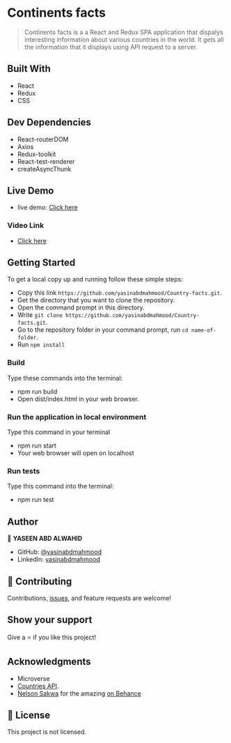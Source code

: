 # Continents facts

> Continents facts is a a React and Redux SPA application that dispalys interesting information about various countries in the world.
> It gets all the information that it displays using API request to a server.



## Built With

- React
- Redux
- CSS

## Dev Dependencies

- React-routerDOM
- Axios
- Redux-toolkit
- React-test-renderer
- createAsyncThunk

## Live Demo

- live demo: [Click here](https://tubular-cupcake-f62e8d.netlify.app)

### Video Link

- [Click here](https://drive.google.com/file/d/1VvIjeALtPvCYoudo-fFKRO6J01mEHtho/view?usp=sharing)

## Getting Started

To get a local copy up and running follow these simple steps:

- Copy this link `https://github.com/yasinabdmahmood/Country-facts.git`.
- Get the directory that you want to clone the repository.
- Open the command prompt in this directory.
- Write `git clone https://github.com/yasinabdmahmood/Country-facts.git`.
- Go to the repository folder in your command prompt, run `cd name-of-folder`.
- Run `npm install`

### Build

Type these commands into the terminal:

- npm run build
- Open dist/index.html in your web browser.

### Run the application in local environment

Type this command in your terminal

- npm run start
- Your web browser will open on localhost

### Run tests

Type this command into the terminal:

- npm run test

## Author

👤 **YASEEN ABD ALWAHID**

- GitHub: [@yasinabdmahmood](https://github.com/yasinabdmahmood)
- LinkedIn: [yasinabdmahmood](https://iq.linkedin.com/in/yaseen-abd-alwahid-604968232?trk=people_directory)

## 🤝 Contributing

Contributions, [issues](https://github.com/yasinabdmahmood/Country-facts/issues), and feature requests are welcome!

## Show your support

Give a ⭐️ if you like this project!

## Acknowledgments

- Microverse
- [Countries API](https://restcountries.com/v3.1/all).
- [ Nelson Sakwa](https://www.behance.net/sakwadesignstudio) for the amazing [on Behance](<https://www.behance.net/gallery/31579789/Ballhead-App-(Free-PSDs)>)

## 📝 License

This project is not licensed.
